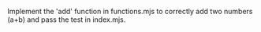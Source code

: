 Implement the 'add' function in functions.mjs to correctly add two numbers (a+b) and pass the test in index.mjs.